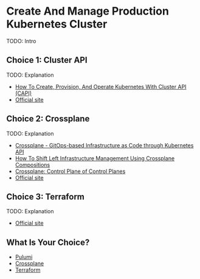 # Create And Manage Production Kubernetes Cluster

TODO: Intro

## Choice 1: Cluster API

TODO: Explanation

* [How To Create, Provision, And Operate Kubernetes With Cluster API (CAPI)](https://youtu.be/8yUDUhZ6ako)
* [Official site](https://cluster-api.sigs.k8s.io/)

## Choice 2: Crossplane

TODO: Explanation

* [Crossplane - GitOps-based Infrastructure as Code through Kubernetes API](https://youtu.be/n8KjVmuHm7A)
* [How To Shift Left Infrastructure Management Using Crossplane Compositions](https://youtu.be/AtbS1u2j7po)
* [Crossplane: Control Plane of Control Planes](https://via.vmw.com/Crossplane)
* [Official site](https://crossplane.io)

## Choice 3: Terraform

TODO: Explanation

* [Official site](https://terraform.io)

## What Is Your Choice?

* [Pulumi](pulumi.md)
* [Crossplane](crossplane.md)
* [Terraform](terraform.md)
